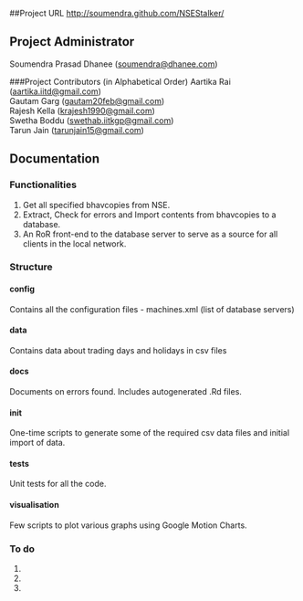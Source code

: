 ##Project URL
http://soumendra.github.com/NSEStalker/  

## Project Administrator
Soumendra Prasad Dhanee (soumendra@dhanee.com)  

###Project Contributors (in Alphabetical Order)
 Aartika Rai (aartika.iitd@gmail.com)  
 Gautam Garg (gautam20feb@gmail.com)  
 Rajesh Kella (krajesh1990@gmail.com)  
 Swetha Boddu (swethab.iitkgp@gmail.com)  
 Tarun Jain (tarunjain15@gmail.com)  

## Documentation  

### Functionalities
1. Get all specified bhavcopies from NSE.
2. Extract, Check for errors and Import contents from bhavcopies to a database.
3. An RoR front-end to the database server to serve as a source for all clients in the local network.

### Structure

#### config
Contains all the configuration files - machines.xml (list of database servers) 

#### data
Contains data about trading days and holidays in csv files

#### docs
Documents on errors found. Includes autogenerated .Rd files.

#### init
One-time scripts to generate some of the required csv data files and initial import of data.

#### tests
Unit tests for all the code.

#### visualisation
Few scripts to plot various graphs using Google Motion Charts.

### To do
1.
2.
3.

